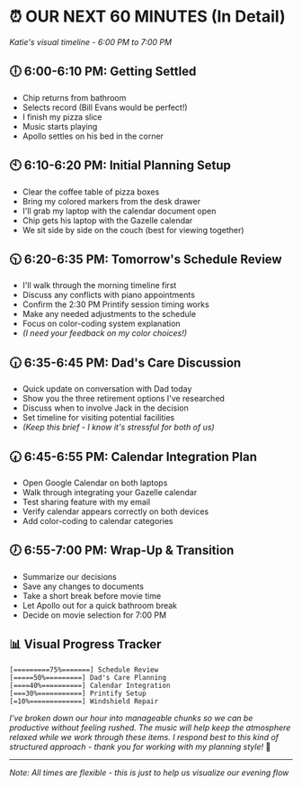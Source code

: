 # ⏰ OUR NEXT 60 MINUTES (In Detail)
*Katie's visual timeline - 6:00 PM to 7:00 PM*

## 🕕 6:00-6:10 PM: Getting Settled
- Chip returns from bathroom
- Selects record (Bill Evans would be perfect!)
- I finish my pizza slice
- Music starts playing
- Apollo settles on his bed in the corner

## 🕙 6:10-6:20 PM: Initial Planning Setup
- Clear the coffee table of pizza boxes
- Bring my colored markers from the desk drawer
- I'll grab my laptop with the calendar document open
- Chip gets his laptop with the Gazelle calendar
- We sit side by side on the couch (best for viewing together)

## 🕥 6:20-6:35 PM: Tomorrow's Schedule Review
- I'll walk through the morning timeline first
- Discuss any conflicts with piano appointments
- Confirm the 2:30 PM Printify session timing works
- Make any needed adjustments to the schedule
- Focus on color-coding system explanation
- *(I need your feedback on my color choices!)*

## 🕡 6:35-6:45 PM: Dad's Care Discussion
- Quick update on conversation with Dad today
- Show you the three retirement options I've researched
- Discuss when to involve Jack in the decision
- Set timeline for visiting potential facilities
- *(Keep this brief - I know it's stressful for both of us)*

## 🕢 6:45-6:55 PM: Calendar Integration Plan
- Open Google Calendar on both laptops
- Walk through integrating your Gazelle calendar
- Test sharing feature with my email
- Verify calendar appears correctly on both devices
- Add color-coding to calendar categories

## 🕖 6:55-7:00 PM: Wrap-Up & Transition
- Summarize our decisions
- Save any changes to documents
- Take a short break before movie time
- Let Apollo out for a quick bathroom break
- Decide on movie selection for 7:00 PM

## 📊 Visual Progress Tracker
```
[=========75%=======] Schedule Review
[=====50%=========] Dad's Care Planning
[====40%==========] Calendar Integration
[===30%===========] Printify Setup
[=10%=============] Windshield Repair
```

*I've broken down our hour into manageable chunks so we can be productive without feeling rushed. The music will help keep the atmosphere relaxed while we work through these items. I respond best to this kind of structured approach - thank you for working with my planning style!* 💜

---
*Note: All times are flexible - this is just to help us visualize our evening flow* 